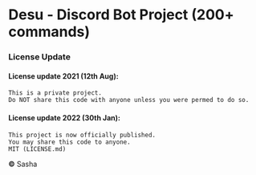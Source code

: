 # Desu - Discord Bot Project (200+ commands)

### License Update
#### License update 2021 (12th Aug):
    This is a private project.
    Do NOT share this code with anyone unless you were permed to do so.
    
#### License update 2022 (30th Jan):
    This project is now officially published.
    You may share this code to anyone.
    MIT (LICENSE.md)


**©** Sasha
